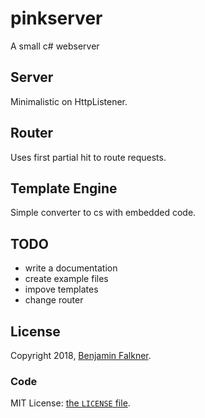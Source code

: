# pinkserver
A small c# webserver


## Server
Minimalistic on HttpListener.

## Router
Uses first partial hit to route requests.


## Template Engine
Simple converter to cs with embedded code.

## TODO

 * write a documentation
 * create example files
 * impove templates
 * change router 

## License

Copyright 2018, [Benjamin Falkner](http://bennof.github.io/).

### Code

MIT License: [the `LICENSE` file](https://github.com/bennof/pinkserver/blob/master/LICENSE).
